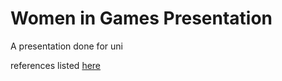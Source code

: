 Women in Games Presentation
===========================

A presentation done for uni

references listed [here](https://github.com/manpat/slideshowthing/blob/master/references)
